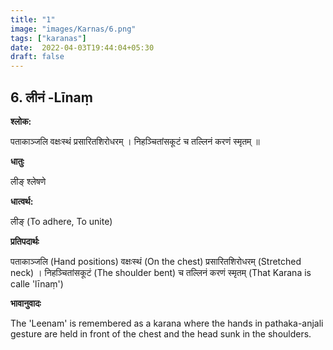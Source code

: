 ```yaml
---
title: "1"
image: "images/Karnas/6.png"
tags: ["karanas"]
date:  2022-04-03T19:44:04+05:30
draft: false
---
```



## 6. लीनं -Līnaṃ


**श्लोक:**


पताकाञ्जलि वक्षःस्थं प्रसारितशिरोधरम् । निहञ्चितांसकूटं च तल्लिनं करणं स्मृतम् ॥

**धातुः**


लीङ् श्लेषणे

**धात्वर्थ:**


लीङ् (To adhere, To unite)


**प्रतिपदार्थः**

पताकाञ्जलि (Hand positions) वक्षःस्थं (On the chest) प्रसारितशिरोधरम् (Stretched neck) । निहञ्चितांसकूटं (The shoulder bent) च तल्लिनं करणं स्मृतम् (That Karana is calle 'līnaṃ')


**भावानुवादः**


The 'Leenam' is remembered as a karana where the hands in pathaka-anjali gesture are held in front of the chest and the head sunk in the shoulders.
